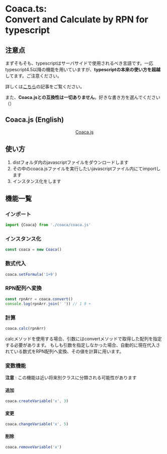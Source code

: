 # Coaca.ts:<br>Convert and Calculate by RPN for typescript

## 注意点
まずそもそも、typescriptはサーバサイドで使用されるべき言語です。一応typescript4.5以降の機能を用いていますが、**typescriptの本来の使い方を超越**してます。ご注意ください。

詳しくは<a href="https://zenn.dev/teppeis/articles/2021-10-typescript-45-esm">こちら</a>の記事をご覧ください。

また、**Coaca.jsとの互換性は一切ありません**。好きな書き方を選んでください（）

## Coaca.js (English)
<div align="center">
  <a href="https://github.com/poyuaki/CoaCa.js">Coaca.js</a>
</div>

## 使い方
1. distフォルダ内のjavascriptファイルをダウンロードします
2. その中のcoaca.jsファイルを実行したいjavascriptファイル内にてimportします
3. インスタンス化をします

## 機能一覧
### インポート
```js
import {Coaca} from './coaca/coaca.js'
```

### インスタンス化
```js
const coaca = new Coaca()
```

### 数式代入
```js
coaca.setFormula('1+9')
```

### RPN配列へ変換
```js
const rpnArr = coaca.convert()
console.log(rpnArr.join(' ')) // 1 9 +
```

### 計算
```js
coaca.calc(rpnArr)
```
calcメソッドを使用する場合、引数にはconvertメソッドで取得した配列を指定する必要があります。
もしも引数を指定しなかった場合、自動的に現在代入されている数式をRPN配列へ変換、その値を計算に用います。

### 変数機能
**注意** : この機能は近い将来別クラスに分類される可能性があります

#### 追加
```js
coaca.createVariable('x', 3)
```

#### 変更
```js
coaca.changeVariable('x', 5)
```

#### 削除
```js
coaca.removeVariable('x')
```
